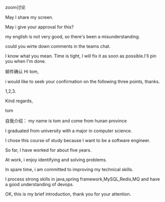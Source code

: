 zoom讨论

May I share my screen.

May i give your approval for this?

my english is not very good, so there's been a misunderstanding.

could you  wirte down comments in the teams chat.

I know what you mean. Time is tight, I will fix it as soon as possible.I'll pin you when I'm done.


邮件确认
Hi tom,

i would like to seek your confirmation on the following three points, thanks.

1,2,3.

Kind regards,

tom

自我介绍：
my name is tom and come from hunan province

I graduated from university with a major in computer science.

I chose this course of study because  I want to be a software engineer.

So far, I have worked for about five years.

At work, i enjoy identifying and solving problems.

In spare time, i am committed to improving my technical skills.

I process strong skills in java,spring framework,MySQL,Redis,MQ and have a good understanding of devops.

OK, this is my brief introduction, thank you for your attention.